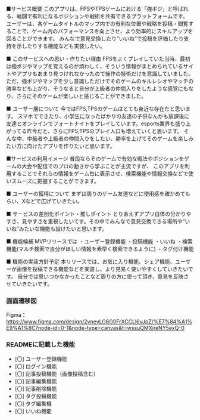 ■サービス概要
このアプリは、FPSやTPSゲームにおける「強ポジ」と呼ばれる、戦闘で有利になるポジションや戦術を共有できるプラットフォームです。
ユーザーは、各ゲームタイトルのマップ内での有利な位置や戦略を投稿・閲覧することで、ゲーム内のパフォーマンスを向上させ、より効率的にスキルアップを図ることができます。
みんなで意見交換したり”いいね”で投稿を評価したり支持を示したりする機能なども実装したい。

■ このサービスへの思い・作りたい理由
FPSをよくプレイしていた当時、最初は強ポジやマップを覚えるのが煩わしく、そういう情報がまとめられているサイトやアプリもあまり見つけれなかったので操作の技術だけを意識していました。
ただ、強ポジやマップを少し意識しただけでそのゲームのキルレシオやマッチの勝率なども上がり、そうなると自分が上級者の仲間入りをしたような感覚にもなり、さらにそのゲームが楽しいと感じることができました。

■ ユーザー層について
今ではFPS,TPSのゲームはとても身近な存在だと思います。
スマホでできたり、小学生になったばかりの友達の子供なんかも放課後に友達とオンラインでフォートナイトをプレイしています。esports業界も盛り上がってる昨今だと、さらにFPS,TPSのプレイ人口も増えていくと思います。
そんな中、中級者や上級者の仲間入りをしたい、勝率を上げてそのゲームを楽しみたい方に向けたアプリを作りたいと思います。

■サービスの利用イメージ
普段ならそのゲームで有効な戦法やポジションをゲームの大会や配信でのプロの動きから学ぶことが主流ですが、
このアプリを利用することでそれらの情報をゲーム毎に表示させ、検索機能や情報交換などで使いスムーズに把握することができます。

■ ユーザーの獲得について
まずは周りのゲーム友達などに使用感を確かめてもらい、Xなどで広げていきたい。

■ サービスの差別化ポイント・推しポイント
とりあえずアプリ自体の分かりやすさ、見やすさを重視したいです。その中でみんなで意見交換できる場所や”いいね”みたいな機能も設けたいと思います。

■ 機能候補
MVPリリースでは
・ユーザー登録機能
・投稿機能
・いいね
・検索機能(マルチ検索で自分がほしい情報を素早く検索できるように)
・タグ付け機能

■ 機能の実装方針予定
本リリースでは、お気に入り機能、シェア機能、ユーザーが画像を投稿できる機能などを実装し、より見易く使いやすくしていきたいです。
自分では思いつかなかったことなど周りの方に使って頂き、意見を反映させていきたいです。

### 画面遷移図
Figma：https://www.figma.com/design/2vnevLG6G0FrXCCLl6vJpZ/%E7%84%A1%E9%A1%8C?node-id=0-1&node-type=canvas&t=wssuQMXjreNY5exQ-0

### READMEに記載した機能
- [〇] ユーザー登録機能
- [〇] ログイン機能
- [〇] 記事投稿機能（画像投稿含む）
- [〇] 記事編集機能
- [〇] 記事削除機能
- [〇] タグ投稿機能
- [〇] タグ編集機
- [〇] いいね機能
